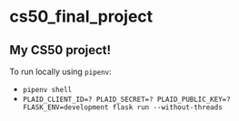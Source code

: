 # cs50_final_project

My CS50 project! 
-----

To run locally using ``pipenv``:

* ``pipenv shell``
* ``PLAID_CLIENT_ID=? PLAID_SECRET=? PLAID_PUBLIC_KEY=? FLASK_ENV=development flask run --without-threads``